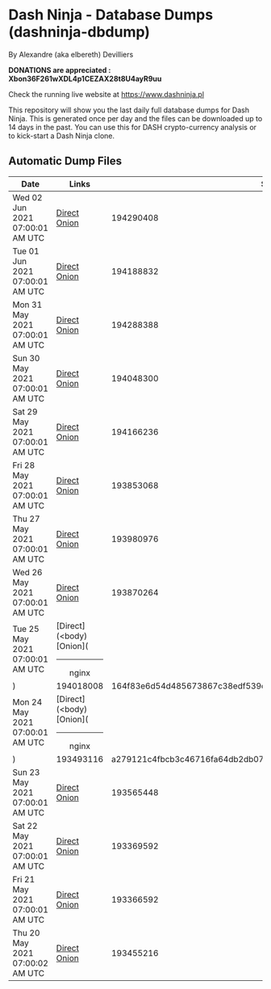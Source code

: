# Dash Ninja - Database Dumps (dashninja-dbdump)
By Alexandre (aka elbereth) Devilliers

**DONATIONS are appreciated : Xbon36F261wXDL4p1CEZAX28t8U4ayR9uu**

Check the running live website at https://www.dashninja.pl

This repository will show you the last daily full database dumps for Dash Ninja. This is generated once per day and the files can be downloaded up to 14 days in the past.
You can use this for DASH crypto-currency analysis or to kick-start a Dash Ninja clone.


## Automatic Dump Files
| Date | Links | Size | SHA256 |
|--|--|--|--|
| Wed 02 Jun 2021 07:00:01 AM UTC | [Direct](https://oshi.at/ACUmHU) [Onion](http://oshiatwowvdbshka.onion/ACUmHU) | 194290408 | 811e01a27dd29eb9ee195611ffd7dad399e81a4109d2c98e835dc8d8179047f0 | 
| Tue 01 Jun 2021 07:00:01 AM UTC | [Direct](https://oshi.at/dFttpb) [Onion](http://oshiatwowvdbshka.onion/dFttpb) | 194188832 | 848c28f9c93aa93d84f8923428bfc1b30dac78aff7d6e50a35e4db1eeae8e0f6 | 
| Mon 31 May 2021 07:00:01 AM UTC | [Direct](https://oshi.at/ERaExb) [Onion](http://oshiatwowvdbshka.onion/ERaExb) | 194288388 | 6c4c050b308a818a139e4a2f5245297c77dffeac548d08b1bbe2fbdf2d4861f5 | 
| Sun 30 May 2021 07:00:01 AM UTC | [Direct](https://oshi.at/pEeyaR) [Onion](http://oshiatwowvdbshka.onion/pEeyaR) | 194048300 | 3ed113f4bea1a51174d465d965236a3c25857f93609e5521929481a37a992d1e | 
| Sat 29 May 2021 07:00:01 AM UTC | [Direct](https://oshi.at/NnnScw) [Onion](http://oshiatwowvdbshka.onion/NnnScw) | 194166236 | 42f2ecb4e2ba58b0d17c1034b4587c08696b4770a24a106485ed9a3b7cd956f9 | 
| Fri 28 May 2021 07:00:01 AM UTC | [Direct](https://oshi.at/pXuZsA) [Onion](http://oshiatwowvdbshka.onion/pXuZsA) | 193853068 | 8b5f3a6997398c57ce720b7b46ecad16bef34db5062550717bc9dae4ff179c88 | 
| Thu 27 May 2021 07:00:01 AM UTC | [Direct](https://oshi.at/ujCegc) [Onion](http://oshiatwowvdbshka.onion/ujCegc) | 193980976 | 3f8b8c39e6bc76a762beece07781c391c95d767e0f5a6df9f15ff28bef125768 | 
| Wed 26 May 2021 07:00:01 AM UTC | [Direct](https://oshi.at/sPhuUM) [Onion](http://oshiatwowvdbshka.onion/sPhuUM) | 193870264 | 405cdbf3c46d075f3c3aaacb3c9cb46d20e36c9a46da0cfe7e7b1dbdb9504d6a | 
| Tue 25 May 2021 07:00:01 AM UTC | [Direct](<body) [Onion](<hr><center>nginx</center>) | 194018008 | 164f83e6d54d485673867c38edf539cdc7d6fff582ca0e48a5f395f9206494a4 | 
| Mon 24 May 2021 07:00:01 AM UTC | [Direct](<body) [Onion](<hr><center>nginx</center>) | 193493116 | a279121c4fbcb3c46716fa64db2db07c43d89239d464e07afdbaab28a1ab6176 | 
| Sun 23 May 2021 07:00:01 AM UTC | [Direct](https://oshi.at/GWYGwX) [Onion](http://oshiatwowvdbshka.onion/GWYGwX) | 193565448 | 62a9162e24f9a04aae69e37364e78501279c314c9da3198254f124fc4628ad33 | 
| Sat 22 May 2021 07:00:01 AM UTC | [Direct](https://oshi.at/KvtQHe) [Onion](http://oshiatwowvdbshka.onion/KvtQHe) | 193369592 | 8613dcde775546f4f24df0ed10bf0f19a09554d7a5e64794ebab5cfa8f6d1b03 | 
| Fri 21 May 2021 07:00:01 AM UTC | [Direct](https://oshi.at/LRNaWc) [Onion](http://oshiatwowvdbshka.onion/LRNaWc) | 193366592 | 1294a44f7c4c21cadd655ebfc2bd8abdd60256ba86e42573388e25e0eca4e256 | 
| Thu 20 May 2021 07:00:02 AM UTC | [Direct](https://oshi.at/rLbccd) [Onion](http://oshiatwowvdbshka.onion/rLbccd) | 193455216 | 25fd9cb22db7957dba84a5deede33fff673a1819741fb2f105d004bb994da772 | 
